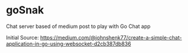 # goSnak
Chat server based of medium post to play with Go Chat app

Initial Source: 
https://medium.com/@johnshenk77/create-a-simple-chat-application-in-go-using-websocket-d2cb387db836